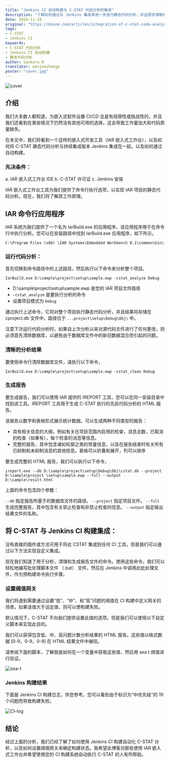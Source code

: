 ```yaml
---
title: "Jenkins CI 自动构建与 C-STAT 代码分析的集成"
description: "了解如何通过与 Jenkins 集成来进一步进行静态代码分析，并且提供清晰的分析结果和生产静态的 HTML 报告。"
date: 2019-11-18
original: "https://dzone.com/articles/integration-of-c-stat-code-analysis-with-automated"
tags:
- C-STAT
- Jenkins CI
keywords:
- C-STAT 代码分析
- Jenkins CI 自动构建
- 静态代码分析
author: Sankara M
translator: wenjunzhangp
poster: "cover.jpg"
---
```


![cover](cover.jpg)

## 介绍

我们大多数人都知道，为嵌入式软件设置 CI/CD 总是有局限性或挑战性的，并且我们还看到在某些情况下仍然没有其他可用的选择，这会导致工作量加大和代码质量缺失。

在本文中，我们将看到一个这样的嵌入式开发工具（IAR 嵌入式工作台），以及如何将 C-STAT 静态代码分析与持续集成版本 Jenkins 集成在一起，以及如何通过自动构建。

### 先决条件：

a. IAR 嵌入式工作台 IDE
b. C-STAT 许可证
c. Jenkins 安装

IAR 嵌入式工作台工具为我们提供了命令行执行选项，以实现 IAR 项目的静态代码分析。现在，我们将了解其工作原理。

## IAR 命令行应用程序

IAR 系统为我们提供了一个名为 IarBuild.exe 的应用程序，该应用程序用于在命令行中执行分析。您可以在安装路径中找到 IarBuild.exe 应用程序，如下所示。

```
C:\Program Files (x86) \IAR Systems\Embedded Workbench 8.1\common\bin\
```

### 运行代码分析：

首先切换到命令路径中的上述路径，然后执行以下命令来分析整个项目。

```
IarBuild.exe D:\sample\project\setup\sample.ewp -cstat_analyze Debug
```

* D:\sample\project\setup\sample.ewp 是您的 IAR 项目文件路径
* `-cstat_analyze` 是要执行分析的命令
* 设置项目模式为 `Debug`

通过执行上述命令，它将对整个项目执行静态代码分析，并且结果将存储在 cproject.db 文件中，路径位于 `...project\setup\Debug\Obj\` 中。

注意下次运行代码分析时，如果自上次分析以来对源代码文件进行了任何更改，则必须首先清除数据库，以避免由于数据库文件中的新旧数据混合而引起的问题。

### 清晰的分析结果

要使用命令行清除数据库文件，请执行以下命令，

```
IarBuild.exe D:\sample\project\setup\sample.ewp -cstat_clean Debug
```

### 生成报告

要生成报告，我们可以使用 IAR 提供的 IREPORT 工具，您可以在同一安装目录中找到该工具。IREPORT 工具用于生成 C-STAT 执行的先前代码分析的 HTML 报告。

该报告以数字和表格形式展示统计数据。可以生成两种不同类型的报告：

* 具有相关信息的大纲，例如有关在项目范围内启用的检查，消息总数，已取消的检查（如果有），每个检查的消息等信息。
* 完整的报告，其中包含诸如轮廓之类的常量信息，以及在报告结束时有关所有已抑制和未抑制消息的其他信息。表格可以折叠和展开，列可以排序

要生成完整的 HTML 报告，我们可以执行以下命令，

```
ireport.exe --db D:\sample\project\setup\Debug\Obj\cstat.db --project D:\sample\project \setup\sample.ewp --full --output D:\sample\result.html
```

上面的命令包含四个参数：

`--db` 指定报告所基于的数据库文件的路径。
`--project` 指定项目文件。
`--full` 生成完整报告，其中包含有关禁止检查和非禁止检查的信息。
`--output` 指定输出结果文件的名称。

## 将 C-STAT 与 Jenkins CI 构建集成：

没有直接的插件或方法可用于将此 CSTAT 集成到任何 CI 工具。但是我们可以通过以下方法实现自定义集成。

现在我们知道了用于分析，清理和生成报告文件的命令。使用这些命令，我们可以轻松地编写批处理脚本文件 （.bat） 文件，然后在 Jenkins 中调用此批处理文件，作为预构建命令执行步骤。

### 设置阈值网关

我们将遇到需要通过设置“低”、“中”、和“高”问题的阈值在 CI 构建中定义网关的场景。如果该值大于设定值，则可以使构建失败。

默认情况下，C-STAT 不向我们提供设置此值的选项。但是我们可以使用以下自定义脚本来实现此目的。

我们可以获得包含低、中、高问题计数分析结果的 HTML 报告。这些值以格式数据 [0-9，0-9，0-9] 在 HTML 结果文件中展现。

请参阅下面的脚本，了解我是如何在一个变量中获取这些值，然后用 sea t 阈值进行验证。

![sea-t](sea-t.jpg)

### Jenkins 构建结果

下面是 Jenkins CI 构建日志，供您参考。您可以看到由于标识为“中优先级”的 19 个问题而导致构建失败。

![CI-log](CI-log.jpg)

## 结论

经过上面的分析，我们已经了解了如何使用 Jenkins CI 构建自动化 C-STAT 分析，以及如何设置阈值网关来确定构建状态。我希望此博客对那些使用 IAR 嵌入式工作台并希望使用您的 CI 构建系统自动执行 C-STAT 的人有所帮助。